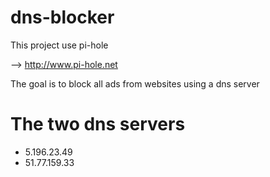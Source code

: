 # dns-blocker

This project use pi-hole

--> http://www.pi-hole.net

The goal is to block all ads from websites using a dns server


# The two dns servers
- 5.196.23.49
- 51.77.159.33
